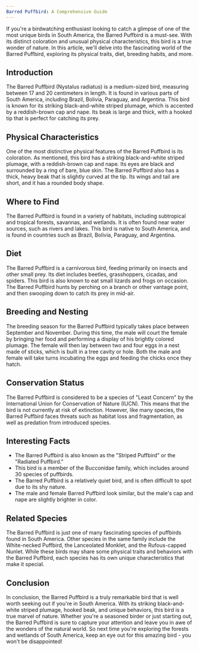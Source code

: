 ```yaml
---
Barred Puffbird: A Comprehensive Guide
---
```


If you're a birdwatching enthusiast looking to catch a glimpse of one of the most unique birds in South America, the Barred Puffbird is a must-see. With its distinct coloration and unusual physical characteristics, this bird is a true wonder of nature. In this article, we'll delve into the fascinating world of the Barred Puffbird, exploring its physical traits, diet, breeding habits, and more.

## Introduction

The Barred Puffbird (Nystalus radiatus) is a medium-sized bird, measuring between 17 and 20 centimeters in length. It is found in various parts of South America, including Brazil, Bolivia, Paraguay, and Argentina. This bird is known for its striking black-and-white striped plumage, which is accented by a reddish-brown cap and nape. Its beak is large and thick, with a hooked tip that is perfect for catching its prey.

## Physical Characteristics

One of the most distinctive physical features of the Barred Puffbird is its coloration. As mentioned, this bird has a striking black-and-white striped plumage, with a reddish-brown cap and nape. Its eyes are black and surrounded by a ring of bare, blue skin. The Barred Puffbird also has a thick, heavy beak that is slightly curved at the tip. Its wings and tail are short, and it has a rounded body shape.

## Where to Find

The Barred Puffbird is found in a variety of habitats, including subtropical and tropical forests, savannas, and wetlands. It is often found near water sources, such as rivers and lakes. This bird is native to South America, and is found in countries such as Brazil, Bolivia, Paraguay, and Argentina.

## Diet

The Barred Puffbird is a carnivorous bird, feeding primarily on insects and other small prey. Its diet includes beetles, grasshoppers, cicadas, and spiders. This bird is also known to eat small lizards and frogs on occasion. The Barred Puffbird hunts by perching on a branch or other vantage point, and then swooping down to catch its prey in mid-air.

## Breeding and Nesting

The breeding season for the Barred Puffbird typically takes place between September and November. During this time, the male will court the female by bringing her food and performing a display of his brightly colored plumage. The female will then lay between two and four eggs in a nest made of sticks, which is built in a tree cavity or hole. Both the male and female will take turns incubating the eggs and feeding the chicks once they hatch.

## Conservation Status

The Barred Puffbird is considered to be a species of "Least Concern" by the International Union for Conservation of Nature (IUCN). This means that the bird is not currently at risk of extinction. However, like many species, the Barred Puffbird faces threats such as habitat loss and fragmentation, as well as predation from introduced species.

## Interesting Facts

-   The Barred Puffbird is also known as the "Striped Puffbird" or the "Radiated Puffbird."
-   This bird is a member of the Bucconidae family, which includes around 30 species of puffbirds.
-   The Barred Puffbird is a relatively quiet bird, and is often difficult to spot due to its shy nature.
-   The male and female Barred Puffbird look similar, but the male's cap and nape are slightly brighter in color.

## Related Species

The Barred Puffbird is just one of many fascinating species of puffbirds found in South America. Other species in the same family include the White-necked Puffbird, the Lanceolated Monklet, and the Rufous-capped Nunlet. While these birds may share some physical traits and behaviors with the Barred Puffbird, each species has its own unique characteristics that make it special.

## Conclusion

In conclusion, the Barred Puffbird is a truly remarkable bird that is well worth seeking out if you're in South America. With its striking black-and-white striped plumage, hooked beak, and unique behaviors, this bird is a true marvel of nature. Whether you're a seasoned birder or just starting out, the Barred Puffbird is sure to capture your attention and leave you in awe of the wonders of the natural world. So next time you're exploring the forests and wetlands of South America, keep an eye out for this amazing bird - you won't be disappointed!
